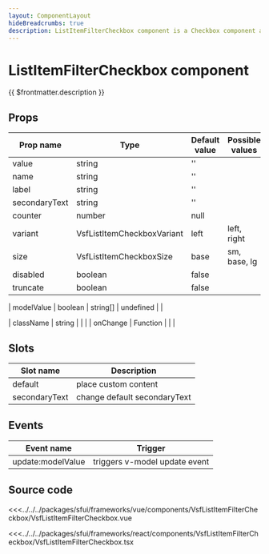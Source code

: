 ```yaml
---
layout: ComponentLayout
hideBreadcrumbs: true
description: ListItemFilterCheckbox component is a Checkbox component adapted to appear in lists.
---
```


# ListItemFilterCheckbox component

{{ $frontmatter.description }}

<Generate />

## Props

| Prop name    | Type                     | Default value | Possible values                        |
| ------------ | ------------------------ | ------------- | -------------------------------------- |
| value        | string                   | ''            |                                        |
| name         | string                   | ''            |                                        |
| label        | string                   | ''            |                                        |
| secondaryText| string                   | ''            |                                        |
| counter      | number                   | null          |                                        |
| variant      | VsfListItemCheckboxVariant | left          |   left, right                          |
| size         | VsfListItemCheckboxSize    | base          |   sm,  base, lg                        |
| disabled     | boolean                  | false         |                                        |
| truncate     | boolean                  | false         |                                        |
<!-- vue -->
| modelValue   | boolean | string[]       | undefined     |                                        |
<!-- end vue -->
<!-- react -->
| className    | string                   |               |                                        |
| onChange     | Function                 |               |                                        |

<!-- end react -->

<!-- vue -->
## Slots

| Slot name       |            Description            |
| --------------  | -------------------------------   |
| default         |    place custom content           |
| secondaryText   |    change default secondaryText   |

## Events

| Event name        |            Trigger             |
| ----------------- | :----------------------------: |
| update:modelValue | triggers v-model update event  |

<!-- end vue -->

## Source code

<!-- vue -->
<<<../../../packages/sfui/frameworks/vue/components/VsfListItemFilterCheckbox/VsfListItemFilterCheckbox.vue
<!-- end vue -->
<!-- react -->
<<<../../../packages/sfui/frameworks/react/components/VsfListItemFilterCheckbox/VsfListItemFilterCheckbox.tsx
<!-- end react -->

